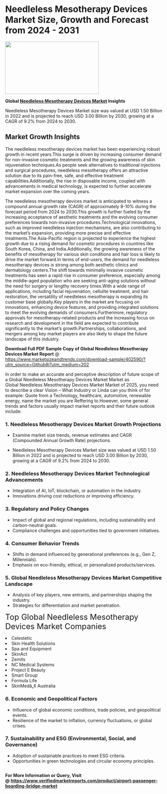 <H1>Needleless Mesotherapy Devices Market Size, Growth and Forecast from 2024 - 2031</H1><img class="aligncenter size-medium wp-image-584254" src="https://thirdeyenews.in/wp-content/uploads/2024/09/Global-Market-Research-300x168.jpeg" alt="" width="300" height="168" /><p><strong>Global&nbsp;<a href="https://www.marketsizeandtrends.com/download-sample/402590/?utm_source=Github8j?utm_medium=202">Needleless Mesotherapy Devices Market</a> Insights</strong></p><p>Needleless Mesotherapy Devices Market size was valued at USD 1.50 Billion in 2022 and is projected to reach USD 3.00 Billion by 2030, growing at a CAGR of 9.2% from 2024 to 2030.</p><p><h2>Market Growth Insights</h2> <p>The needleless mesotherapy devices market has been experiencing robust growth in recent years.This surge is driven by increasing consumer demand for non-invasive cosmetic treatments and the growing awareness of skin rejuvenation techniques.As people seek alternatives to traditional injections and surgical procedures, needleless mesotherapy offers an attractive solution due to its pain-free, safe, and effective treatment capabilities.Additionally, the rise in disposable income, coupled with advancements in medical technology, is expected to further accelerate market expansion over the coming years.</p> <p>The needleless mesotherapy devices market is anticipated to witness a compound annual growth rate (CAGR) of approximately 8-10% during the forecast period from 2024 to 2030.This growth is further fueled by the increasing acceptance of aesthetic treatments and the evolving consumer preferences towards non-invasive procedures.Technological innovations, such as improved needleless injection mechanisms, are also contributing to the market’s expansion, providing more precise and effective treatments.The Asia-Pacific region is projected to experience the highest growth due to a rising demand for cosmetic procedures in countries like South Korea, China, and India.Additionally, the growing awareness of the benefits of mesotherapy for various skin conditions and hair loss is likely to drive the market forward.In terms of end-users, the demand for needleless mesotherapy devices is strong among both aesthetic clinics and dermatology centers.The shift towards minimally invasive cosmetic treatments has seen a rapid rise in consumer preference, especially among the middle-aged population who are seeking anti-aging solutions without the need for surgery or lengthy recovery times.With a wide range of applications, including facial rejuvenation, cellulite treatment, and hair restoration, the versatility of needleless mesotherapy is expanding its customer base globally.Key players in the market are focusing on innovations, enhancing device features, and providing integrated solutions to meet the evolving demands of consumers.Furthermore, regulatory approvals for mesotherapy-related products and the increasing focus on research and development in the field are expected to contribute significantly to the market’s growth.Partnerships, collaborations, and mergers among key market players are also likely to shape the future landscape of this industry.<p><span class=""><strong>Download Full PDF Sample Copy of Global Needleless Mesotherapy Devices Market Report</strong> @ <a href="https://www.marketsizeandtrends.com/download-sample/402590/?utm_source=Github8j?utm_medium=202" target="_blank">https://www.marketsizeandtrends.com/download-sample/402590/?utm_source=Github8j?utm_medium=202</a></span></p><p>In order to make an accurate and perceptive description of future scope of a Global&nbsp;Needleless Mesotherapy Devices Market Market as Global&nbsp;Needleless Mesotherapy Devices Market Market of 2025, you need to describe a clear Vision &ndash; What Industry or Linda can you think of for example: Quote from a Technology, healthcare, automotive, renewable energy, name the market you are Reffering to.However, some general trends and factors usually impact market reports and their future outlook include:</p><h3>1.&nbsp;<strong>Needleless Mesotherapy Devices Market Growth Projections</strong></h3><ul><li>Examine market size trends, revenue estimates and CAGR (Compounded Annual Growth Rate) projections.</li><li><p>Needleless Mesotherapy Devices Market size was valued at USD 1.50 Billion in 2022 and is projected to reach USD 3.00 Billion by 2030, growing at a CAGR of 9.2% from 2024 to 2030.</p></li></ul><h3>2.&nbsp;<strong>Needleless Mesotherapy Devices Market Technological Advancements</strong></h3><ul><li>Integration of AI, IoT, blockchain, or automation in the industry.</li><li>Innovations driving cost reductions or improving efficiency.</li></ul><h3>3.&nbsp;<strong>Regulatory and Policy Changes</strong></h3><ul><li>Impact of global and regional regulations, including sustainability and carbon-neutral goals.</li><li>Compliance challenges and opportunities tied to government initiatives.</li></ul><h3>4.&nbsp;<strong>Consumer Behavior Trends</strong></h3><ul><li>Shifts in demand influenced by generational preferences (e.g., Gen Z, Millennials).</li><li>Emphasis on eco-friendly, ethical, or personalized products/services.</li></ul><h3>5.&nbsp;<strong>Global Needleless Mesotherapy Devices Market Competitive Landscape</strong></h3><ul><li>Analysis of key players, new entrants, and partnerships shaping the industry.</li><li>Strategies for differentiation and market penetration.</li></ul><p data-pm-slice="1 1 []"><span style="color: inherit; font-family: inherit; font-size: 25px;">Top Global Needleless Mesotherapy Devices Market Companies</span></p><div class="" data-test-id=""><p><li>Celestetic</li><li> Skin Health Solutions</li><li> Spa and Equipment</li><li> SkinAct</li><li> Zemits</li><li> NC Medical Systems</li><li> Project E Beauty</li><li> Smart Group</li><li> Formula Life</li><li> SkinMedâ„¢ Australia</li></p></div><h3>6.&nbsp;<strong>Economic and Geopolitical Factors</strong></h3><ul><li>Influence of global economic conditions, trade policies, and geopolitical events.</li><li>Resilience of the market to inflation, currency fluctuations, or global crises.</li></ul><h3>7.&nbsp;<strong>Sustainability and ESG (Environmental, Social, and Governance)</strong></h3><ul><li>Adoption of sustainable practices to meet ESG criteria.</li><li>Opportunities in green technologies and circular economy principles.</li></ul><h2><strong style="font-size: 14px;">For More Information or Query, Visit @&nbsp;</strong><a style="background-color: #ffffff; font-size: 14px;" href="https://www.marketsizeandtrends.com/report/needleless-mesotherapy-devices-market/" target="_blank">https://www.verifiedmarketreports.com/product/airport-passenger-boarding-bridge-market</a></h2>
